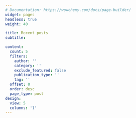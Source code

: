 ```yaml
---
# Documentation: https://wowchemy.com/docs/page-builder/
widget: pages
headless: true
weight: 40

title: Recent posts
subtitle:

content:
  count: 5
  filters:
    author: ''
    category: ''
    exclude_featured: false
    publication_type: ''
    tag: ''
  offset: 0
  order: desc
  page_type: post
design:
  view: 5
  columns: '1'
---
```

